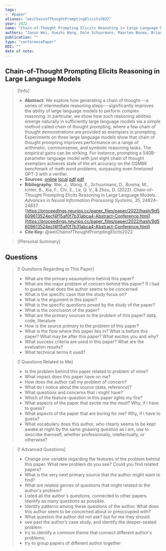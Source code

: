```yaml
---
tags:
- '#paper'
aliases: "weiChainofThoughtPromptingElicits2022"
year: 2022
name: "Chain-of-Thought Prompting Elicits Reasoning in Large Language Models"
authors: "Jason Wei, Xuezhi Wang, Dale Schuurmans, Maarten Bosma, Brian Ichter, Fei Xia, Ed Chi, Quoc V. Le, Denny Zhou"
publication: ""
type: "conferencePaper"
DOI: ""
date of note:
---
```


## Chain-of-Thought Prompting Elicits Reasoning in Large Language Models 
> [!info] 
> - **Abstract:** We explore how generating a chain of thought---a series of intermediate reasoning steps---significantly improves the ability of large language models to perform complex reasoning. In particular, we show how such reasoning abilities emerge naturally in sufficiently large language models via a simple method called chain of thought prompting, where a few chain of thought demonstrations are provided as exemplars in prompting. Experiments on three large language models show that chain of thought prompting improves performance on a range of arithmetic, commonsense, and symbolic reasoning tasks. The empirical gains can be striking. For instance, prompting a 540B-parameter language model with just eight chain of thought exemplars achieves state of the art accuracy on the GSM8K benchmark of math word problems, surpassing even finetuned GPT-3 with a verifier. 
> - **Sources**: [online](http://zotero.org/users/13492210/items/JK2ZEZVJ) [local](zotero://select/library/items/JK2ZEZVJ) [pdf](file:////Users/lukexie/Zotero/storage/6NZCLP27/NeurIPS-2022-chain-of-thought-prompting-elicits-reasoning-in-large-language-models-Supplemental-Conference.pdf)  [pdf](file:////Users/lukexie/Zotero/storage/IV8ZRUZP/Wei%20et%20al.%20-%202022%20-%20Chain-of-Thought%20Prompting%20Elicits%20Reasoning%20in%20La.pdf) 
> - **Bibliography**: Wei, J., Wang, X., Schuurmans, D., Bosma, M., Ichter, B., Xia, F., Chi, E., Le, Q. V., & Zhou, D. (2022). Chain-of-Thought Prompting Elicits Reasoning in Large Language Models. _Advances in Neural Information Processing Systems_, _35_, 24824–24837. [https://proceedings.neurips.cc/paper_files/paper/2022/hash/9d5609613524ecf4f15af0f7b31abca4-Abstract-Conference.html](https://proceedings.neurips.cc/paper_files/paper/2022/hash/9d5609613524ecf4f15af0f7b31abca4-Abstract-Conference.html)
> - **Cite Key:** @weiChainofThoughtPromptingElicits2022

>[!Personal Summary] 



## Questions

>[! Questions Regarding to This Paper] 
>- What are the primary assumptions behind this paper?
> - What are the major problem of concern behind this paper? If i had to guess, what does the author seems to be concerned 
> - What is the specific case that the study focus on?
> - What is the argument in this paper?
> - What is the specific questions posed by the study of the paper?
> - What is the conclusion of the paper?
> - What are the primary sources to the problem of this paper? data, code, literature
> - How is the source _primary_ to the problem of this paper?
> - What is the flow where this paper lies in? What is before this paper? What may be after this paper? What excites you and why?
> - What success criteria are used in this paper?  What are the evaluation results?
> - What technical terms it used?


>[! Questions Related to Me] 
> - Is the problem behind this paper related to problem of mine?
> - What impact does this paper have on me?
> - How does the author call my problem of concern? 
> - What do I notice about the source (data, reference)?
> - What questions and concerns that i might have?
> - Which of the feature-question in this paper lights my fire?
> - What aspects of the paper that excite me the most? Why, if i have to guess?
> - What aspects of the paper that are boring for me? Why, if i have to guess?
> - What vocabulary does this author, who clearly seems to be kept awake at night by the same gnawing question as I am, use to describe themself, whether professionally, intellectually, or otherwise?


>[! Advanced Questions]
> - Change one variable regarding the features of the problem behind this paper. What new problem do you see? Could you find related papers? 
> - What is the very next primary source that the author might want to find?
> - What are related genres of questions that might related to the author's problem?
> - Listed all the author's questions, connected to other papers. Identify as many questions as possible.
> - Identity patterns among these questions of the author. What does this author seem to be concerned about or preoccupied with? 
> - What question the author did not ask? but for me they should.
> - see past the author’s case study, and identify the deeper-seated problem
> - try to identify a common theme that connect different author's problems; 
> - try to group papers of different author together